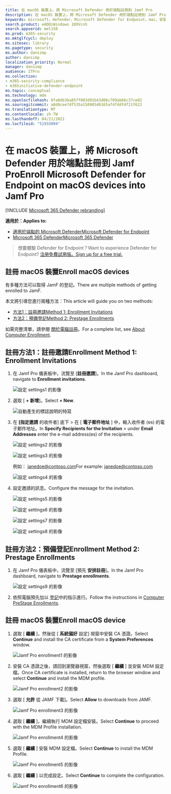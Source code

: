 ```yaml
---
title: 在 macOS 裝置上，將 Microsoft Defender 用於端點註冊到 Jamf Pro
description: 在 macOS 裝置上，將 Microsoft Defender 用於端點註冊到 Jamf Pro
keywords: microsoft，defender，Microsoft Defender for Endpoint，mac，安裝，部署，卸載，intune，jamfpro，macos，catalina，mojave，高塞拉里昂
search.product: eADQiWindows 10XVcnh
search.appverid: met150
ms.prod: m365-security
ms.mktglfcycl: deploy
ms.sitesec: library
ms.pagetype: security
ms.author: dansimp
author: dansimp
localization_priority: Normal
manager: dansimp
audience: ITPro
ms.collection:
- m365-security-compliance
- m365initiative-defender-endpoint
ms.topic: conceptual
ms.technology: mde
ms.openlocfilehash: 0fa0db3ba85ff003d91b43d06c709ab66c37ce02
ms.sourcegitcommit: a8d8cee7df535a150985d6165afdfddfdf21f622
ms.translationtype: MT
ms.contentlocale: zh-TW
ms.lasthandoff: 04/21/2021
ms.locfileid: "51933094"
---
```

# <a name="enroll-microsoft-defender-for-endpoint-on-macos-devices-into-jamf-pro"></a><span data-ttu-id="34023-104">在 macOS 裝置上，將 Microsoft Defender 用於端點註冊到 Jamf Pro</span><span class="sxs-lookup"><span data-stu-id="34023-104">Enroll Microsoft Defender for Endpoint on macOS devices into Jamf Pro</span></span> 

[!INCLUDE [Microsoft 365 Defender rebranding](../../includes/microsoft-defender.md)]


<span data-ttu-id="34023-105">**適用於：**</span><span class="sxs-lookup"><span data-stu-id="34023-105">**Applies to:**</span></span>
- [<span data-ttu-id="34023-106">適用於端點的 Microsoft Defender</span><span class="sxs-lookup"><span data-stu-id="34023-106">Microsoft Defender for Endpoint</span></span>](https://go.microsoft.com/fwlink/p/?linkid=2154037)
- [<span data-ttu-id="34023-107">Microsoft 365 Defender</span><span class="sxs-lookup"><span data-stu-id="34023-107">Microsoft 365 Defender</span></span>](https://go.microsoft.com/fwlink/?linkid=2118804)

> <span data-ttu-id="34023-108">想要體驗 Defender for Endpoint？</span><span class="sxs-lookup"><span data-stu-id="34023-108">Want to experience Defender for Endpoint?</span></span> [<span data-ttu-id="34023-109">注册免費試用版。</span><span class="sxs-lookup"><span data-stu-id="34023-109">Sign up for a free trial.</span></span>](https://www.microsoft.com/microsoft-365/windows/microsoft-defender-atp?ocid=docs-wdatp-investigateip-abovefoldlink)

## <a name="enroll-macos-devices"></a><span data-ttu-id="34023-110">註冊 macOS 裝置</span><span class="sxs-lookup"><span data-stu-id="34023-110">Enroll macOS devices</span></span>

<span data-ttu-id="34023-111">有多種方法可以取得 JamF 的登記。</span><span class="sxs-lookup"><span data-stu-id="34023-111">There are multiple methods of getting enrolled to JamF.</span></span>

<span data-ttu-id="34023-112">本文將引導您進行兩種方法：</span><span class="sxs-lookup"><span data-stu-id="34023-112">This article will guide you on two methods:</span></span>

- [<span data-ttu-id="34023-113">方法1：註冊邀請</span><span class="sxs-lookup"><span data-stu-id="34023-113">Method 1:  Enrollment Invitations</span></span>](#enrollment-method-1-enrollment-invitations)
- [<span data-ttu-id="34023-114">方法2：預備登記</span><span class="sxs-lookup"><span data-stu-id="34023-114">Method 2:  Prestage Enrollments</span></span>](#enrollment-method-2-prestage-enrollments)

<span data-ttu-id="34023-115">如需完整清單，請參閱 [關於電腦註冊](https://docs.jamf.com/9.9/casper-suite/administrator-guide/About_Computer_Enrollment.html)。</span><span class="sxs-lookup"><span data-stu-id="34023-115">For a complete list, see [About Computer Enrollment](https://docs.jamf.com/9.9/casper-suite/administrator-guide/About_Computer_Enrollment.html).</span></span>


## <a name="enrollment-method-1-enrollment-invitations"></a><span data-ttu-id="34023-116">註冊方法1：註冊邀請</span><span class="sxs-lookup"><span data-stu-id="34023-116">Enrollment Method 1: Enrollment Invitations</span></span>

1. <span data-ttu-id="34023-117">在 Jamf Pro 儀表板中，流覽至 [**註冊邀請**]。</span><span class="sxs-lookup"><span data-stu-id="34023-117">In the Jamf Pro dashboard, navigate to **Enrollment invitations**.</span></span>

    ![設定 settings1 的影像](images/a347307458d6a9bbfa88df7dbe15398f.png)

2. <span data-ttu-id="34023-119">選取 [ **+ 新增**]。</span><span class="sxs-lookup"><span data-stu-id="34023-119">Select **+ New**.</span></span>

    ![自動產生的標誌說明的特寫](images/b6c7ad56d50f497c38fc14c1e315456c.png)

3. <span data-ttu-id="34023-121">在 **[指定邀請** 的收件者] 底下 > 在 [ **電子郵件地址** ] 中，輸入收件者 (es) 的電子郵件地址。</span><span class="sxs-lookup"><span data-stu-id="34023-121">In **Specify Recipients for the Invitation** > under **Email Addresses** enter the e-mail address(es) of the recipients.</span></span>

    ![設定 settings2 的影像](images/718b9d609f9f77c8b13ba88c4c0abe5d.png)

    ![設定 settings3 的影像](images/ae3597247b6bc7c5347cf56ab1e820c0.png)

    <span data-ttu-id="34023-124">例如： janedoe@contoso.com</span><span class="sxs-lookup"><span data-stu-id="34023-124">For example: janedoe@contoso.com</span></span>

    ![設定 settings4 的影像](images/4922c0fcdde4c7f73242b13bf5e35c19.png)

4. <span data-ttu-id="34023-126">設定邀請的訊息。</span><span class="sxs-lookup"><span data-stu-id="34023-126">Configure the message for the invitation.</span></span>

    ![設定 settings5 的影像](images/ce580aec080512d44a37ff8e82e5c2ac.png)

    ![設定 settings6 的影像](images/5856b765a6ce677caacb130ca36b1a62.png)

    ![設定 settings7 的影像](images/3ced5383a6be788486d89d407d042f28.png)

    ![設定 settings8 的影像](images/54be9c6ed5b24cebe628dc3cd9ca4089.png)

## <a name="enrollment-method-2-prestage-enrollments"></a><span data-ttu-id="34023-131">註冊方法2：預備登記</span><span class="sxs-lookup"><span data-stu-id="34023-131">Enrollment Method 2: Prestage Enrollments</span></span>

1. <span data-ttu-id="34023-132">在 Jamf Pro 儀表板中，流覽至 [預先 **安排註冊**]。</span><span class="sxs-lookup"><span data-stu-id="34023-132">In the Jamf Pro dashboard, navigate to **Prestage enrollments**.</span></span>

    ![設定 settings9 的影像](images/6fd0cb2bbb0e60a623829c91fd0826ab.png)

2. <span data-ttu-id="34023-134">依照電腦預先加以 [登記](https://docs.jamf.com/9.9/casper-suite/administrator-guide/Computer_PreStage_Enrollments.html)中的指示進行。</span><span class="sxs-lookup"><span data-stu-id="34023-134">Follow the instructions in [Computer PreStage Enrollments](https://docs.jamf.com/9.9/casper-suite/administrator-guide/Computer_PreStage_Enrollments.html).</span></span>

## <a name="enroll-macos-device"></a><span data-ttu-id="34023-135">註冊 macOS 裝置</span><span class="sxs-lookup"><span data-stu-id="34023-135">Enroll macOS device</span></span>

1. <span data-ttu-id="34023-136">選取 [ **繼續** ]，然後從 [ **系統偏好** 設定] 視窗中安裝 CA 憑證。</span><span class="sxs-lookup"><span data-stu-id="34023-136">Select **Continue** and install the CA certificate from a **System Preferences** window.</span></span>

    ![Jamf Pro enrollment1 的影像](images/jamfpro-ca-certificate.png)

2. <span data-ttu-id="34023-138">安裝 CA 憑證之後，請回到瀏覽器視窗，然後選取 [ **繼續** ] 並安裝 MDM 設定檔。</span><span class="sxs-lookup"><span data-stu-id="34023-138">Once CA certificate is installed, return to the browser window and select **Continue** and install the MDM profile.</span></span> 

    ![Jamf Pro enrollment2 的影像](images/jamfpro-install-mdm-profile.png)

3. <span data-ttu-id="34023-140">選取 [ **允許** 從 JAMF 下載]。</span><span class="sxs-lookup"><span data-stu-id="34023-140">Select **Allow** to downloads from JAMF.</span></span>

    ![Jamf Pro enrollment3 的影像](images/jamfpro-download.png)

4. <span data-ttu-id="34023-142">選取 [ **繼續** ]，繼續執行 MDM 設定檔安裝。</span><span class="sxs-lookup"><span data-stu-id="34023-142">Select **Continue** to proceed with the MDM Profile installation.</span></span> 

    ![Jamf Pro enrollment4 的影像](images/jamfpro-install-mdm.png)

5. <span data-ttu-id="34023-144">選取 [ **繼續** ] 安裝 MDM 設定檔。</span><span class="sxs-lookup"><span data-stu-id="34023-144">Select **Continue** to install the MDM Profile.</span></span>

    ![Jamf Pro enrollment5 的影像](images/jamfpro-mdm-unverified.png)

6. <span data-ttu-id="34023-146">選取 [ **繼續**  ] 以完成設定。</span><span class="sxs-lookup"><span data-stu-id="34023-146">Select **Continue**  to complete the configuration.</span></span> 

    ![Jamf Pro enrollment6 的影像](images/jamfpro-mdm-profile.png)
